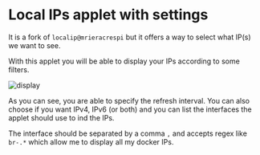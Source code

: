 # Local IPs applet with settings

It is a fork of ```localip@mrieracrespi``` but it offers a way to select what IP(s) we want to see.

With this applet you will be able to display your IPs according to some filters.

![display](../../screenshot.png)

As you can see, you are able to specify the refresh interval.
You can also choose if you want IPv4, IPv6 (or both) and you can list the interfaces the applet should use to ind the IPs.

The interface should be separated by a comma ```,``` and accepts regex like ```br-.*``` which allow me to display all my docker IPs.
